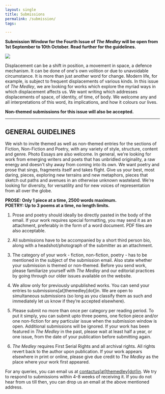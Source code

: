 ```yaml
---
layout: single
title: Submissions
permalink: /submission/
tags:

---
```


**Submission Window for the Fourth Issue of _The Medley_ will be open from 1st September to 10th October. Read further for the guidelines.**

<img src="/assets/img/issue-4.png">


Displacement can be a shift in position, a movement in space, a defence mechanism. It can be done of one's own volition or due to unavoidable circumstance. It is more than just another word for change. Modern life, for example, is subject to frequent displacements of various kinds. In this issue of _The Medley_, we are looking for works which explore the myriad ways in which displacement affects us. We want writing which addresses displacements of space, of identity, of time, of body. We welcome any and all interpretations of this word, its implications, and how it colours our lives.

**Non-themed submissions for this issue will also be accepted.**
<hr>


## GENERAL GUIDELINES

We wish to invite themed as well as non-themed entries for the sections of Fiction, Non-Fiction and Poetry, with any variety of style, structure, content and genre. Photo Essays are also welcome. In general, we're looking for work from emerging writers and poets that has unbridled originality, a raw energy and doesn't shy away from coming into its own. We want poetry and prose that sings, fragments itself and takes flight. Give us your best, most daring, pieces, exploring new terrains and new metaphors, pieces that sketch out paths and avenues in an otherwise unknown wasteland. We're looking for diversity, for versatility and for new voices of representation from all over the globe.

**PROSE: Only 1 piece at a time, 2500 words maximum.**<br>
**POETRY: Up to 3 poems at a time, no length limits.**

1. Prose and poetry should ideally be directly pasted in the body of the email. If your work requires special formatting, you may send it as an attachment, preferably in the form of a word document. PDF files are also acceptable.

2. All submissions have to be accompanied by a short third person bio, along with a headshot/photograph of the submitter as an attachment. 

3. The category of your work - fiction, non-fiction, poetry - has to be mentioned in the subject of the submission email. Also state whether your submission is themed or non-themed. Before you send work, please familiarize yourself with _The Medley_ and our editorial practices by going through our older issues available on the website.

4. We allow only for previously unpublished works. You can send your entries to submissions[at]themedley[dot]in. We are open to simultaneous submissions (so long as you classify them as such and immediately let us know if they’re accepted elsewhere).

5. Please submit no more than once per category per reading period. To put it simply, you can submit upto three poems, one fiction piece and/or one non-fiction for any particular issue when the submission window is open. Additional submissions will be ignored. If your work has been featured in _The Medley_ in the past, please wait at least half a year, or one issue, from the date of your publication before submitting again.

6. _The Medley_ requires First Serial Rights and all archival rights. All rights revert back to the author upon publication. If your work appears elsewhere in print or online, please give due credit to _The Medley_ as the place where your work first appeared.



For any queries, you can email us at [contactus[at]themedley[dot]in](mailto:contactus@themedley.in). We try to respond to submissions within 4-8 weeks of receiving it. If you do not hear from us till then, you can drop us an email at the above mentioned address.
